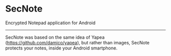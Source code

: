 SecNote
=======

Encrypted Notepad application for Android

----------

SecNote was based on the same idea of Yapea (https://github.com/damico/yapea), but rather than images, SecNote protects your notes, inside your Android smartphone.


